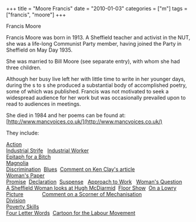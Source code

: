 +++
title = "Moore Francis"
date = "2010-01-03"
categories = ["m"]
tags = ["francis", "moore"]
+++

Francis Moore

Francis Moore was born in 1913. A Sheffield teacher and activist in the NUT, she was a life-long Communist Party member, having joined the Party in Sheffield on May Day 1935.

She was married to Bill Moore (see separate entry), with whom she had three children.  

Although her busy live left her with little time to write in her younger days, during the s to s she produced a substantial body of accomplished poetry, some of which was published. Francis was not motivated to seek a widespread audience for her work but was occasionally prevailed upon to read to audiences in meetings. 

She died in 1984 and her poems can be found at: [http://www.mancvoices.co.uk/](http://www.mancvoices.co.uk/)

They include:

[Action](http://www.mancvoices.co.uk/issue1.htm#ACTION)    
[Industrial Strife](http://www.mancvoices.co.uk/issue1.htm#INDUSTRIAL_STRIFE_)    
[Industrial Worker](http://www.mancvoices.co.uk/issue_2.htm#INDUSTRIAL_WORKER_)  
[Epitaph for a Bitch](http://www.mancvoices.co.uk/issue3.htm#EPITAPH_FOR_A_BITCH_)    
[Magnolia](http://www.mancvoices.co.uk/issue3.htm#MAGNOLIA_)    
[Discrimination](http://www.mancvoices.co.uk/issue3.htm#DISCRIMINATION_)   
[Blues](http://www.mancvoices.co.uk/issue_5.htm#BLUES__)   
[Comment on Ken Clay's article](http://www.mancvoices.co.uk/issue_6.htm#Would_Ken_Clay_perhaps)   
[Woman's Paper](http://www.mancvoices.co.uk/issue_6.htm#Womans_Paper_)    
[Promise](http://www.mancvoices.co.uk/issue_6.htm#Promise_)   
[Declaration](http://www.mancvoices.co.uk/issue_7.htm#DECLARATION_)   
[Suspense](http://www.mancvoices.co.uk/issue_7.htm#SUSPENSE_)    
[Approach to Work](http://www.mancvoices.co.uk/issue_7.htm#APPROACH_TO_WORK1_)    
[Woman's Question](http://www.mancvoices.co.uk/issue_9.htm#WOMAN’S_QUESTION_)    
[A Sheffield Woman looks at Hugh McDiarmid](http://www.mancvoices.co.uk/issue_10.htm#A_SHEFFIELD_WOMAN_LOOKS_AT_HUGH_McDIARMID_)   
[Floor Show](http://www.mancvoices.co.uk/issue_11.htm#FLOOR_SHOW_)   
[On a Lowry Picture](http://www.mancvoices.co.uk/issue_12.htm#ON_A_LOWRY_PICTURE_)              
[Comment on a Scorner of Mechanisation](http://www.mancvoices.co.uk/issue_13.htm#COMMENT_ON_A_SCORNER_OF_MECHANISATION_)    
[Division](http://www.mancvoices.co.uk/issue_17.htm#DIVISION_)    
[Poverty Skills](http://www.mancvoices.co.uk/issue_18.htm#POVERTY_SKILLS_)    
[Four Letter Words](http://www.mancvoices.co.uk/issue_18.htm#FOUR_LETTER_WORDS_)   
[Cartoon for the Labour Movement](http://www.mancvoices.co.uk/issue_22.htm#CARTOON_FOR_THE_LABOUR_MOVEMENT_)
